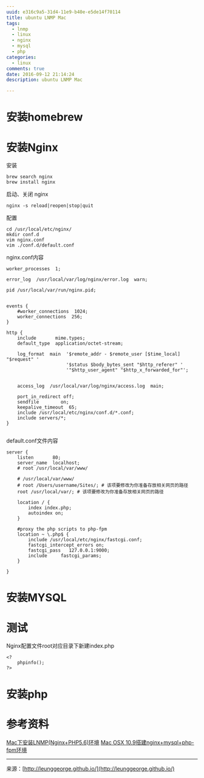 ```yaml
---
uuid: e316c9a5-31d4-11e9-b40e-e5de14f70114
title: ubuntu LNMP Mac
tags: 
  - lnmp
  - linux
  - nginx
  - mysql
  - php
categories: 
  - linux
comments: true
date: 2016-09-12 21:14:24
description: ubuntu LNMP Mac

---
```


# 安装homebrew


# 安装Nginx
安装

```
brew search nginx
brew install nginx
```

启动、关闭 nginx

```
nginx -s reload|reopen|stop|quit 
```

配置

```
cd /usr/local/etc/nginx/
mkdir conf.d
vim nginx.conf
vim ./conf.d/default.conf
```

nginx.conf内容

```
worker_processes  1;

error_log  /usr/local/var/log/nginx/error.log  warn;

pid /usr/local/var/run/nginx.pid;


events {
    #worker_connections  1024;
    worker_connections  256;
}

http {
    include       mime.types;
    default_type  application/octet-stream;
    
    log_format  main  '$remote_addr - $remote_user [$time_local] "$request" '
                      '$status $body_bytes_sent "$http_referer" '
                      '"$http_user_agent" "$http_x_forwarded_for"';


    access_log  /usr/local/var/log/nginx/access.log  main;

    port_in_redirect off;
    sendfile        on;
    keepalive_timeout  65;
    include /usr/local/etc/nginx/conf.d/*.conf;
    include servers/*;
}


```

default.conf文件内容
```
server {
    listen       80;
    server_name  localhost;
    # root /usr/local/var/www/

    # /usr/local/var/www/
    # root /Users/username/Sites/; # 该项要修改为你准备存放相关网页的路径
    root /usr/local/var/; # 该项要修改为你准备存放相关网页的路径

    location / {
        index index.php;
        autoindex on;
    }

    #proxy the php scripts to php-fpm
    location ~ \.php$ {
        include /usr/local/etc/nginx/fastcgi.conf;
        fastcgi_intercept_errors on;
        fastcgi_pass   127.0.0.1:9000;
        include     fastcgi_params;
    }

}
```


# 安装MYSQL


# 测试
Nginx配置文件root对应目录下新建index.php

```
<? 
	phpinfo(); 
?>
```

# 安装php


# 参考资料
[Mac下安装LNMP(Nginx+PHP5.6)环境](http://www.tuicool.com/articles/2yM7Z3)
[Mac OSX 10.9搭建nginx+mysql+php-fpm环境](http://my.oschina.net/chen0dgax/blog/190161)


---
<link rel="stylesheet" href="http://yandex.st/highlightjs/6.1/styles/default.min.css">
<script src="http://yandex.st/highlightjs/6.1/highlight.min.js"></script>
<script>
hljs.tabReplace = ' ';
hljs.initHighlightingOnLoad();
</script>


来源：[http://leunggeorge.github.io/](http://leunggeorge.github.io/)  
